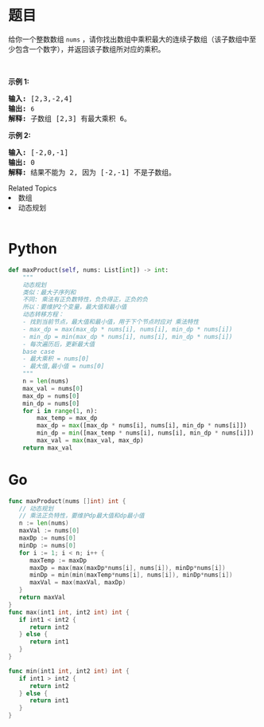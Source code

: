 # 题目
<p>给你一个整数数组 <code>nums</code>&nbsp;，请你找出数组中乘积最大的连续子数组（该子数组中至少包含一个数字），并返回该子数组所对应的乘积。</p>

<p>&nbsp;</p>

<p><strong>示例 1:</strong></p>

<pre><strong>输入:</strong> [2,3,-2,4]
<strong>输出:</strong> <code>6</code>
<strong>解释:</strong>&nbsp;子数组 [2,3] 有最大乘积 6。
</pre>

<p><strong>示例 2:</strong></p>

<pre><strong>输入:</strong> [-2,0,-1]
<strong>输出:</strong> 0
<strong>解释:</strong>&nbsp;结果不能为 2, 因为 [-2,-1] 不是子数组。</pre>
<div><div>Related Topics</div><div><li>数组</li><li>动态规划</li></div></div><br>

# Python

```python
def maxProduct(self, nums: List[int]) -> int:
    """
    动态规划
    类似：最大子序列和
    不同: 乘法有正负数特性，负负得正，正负的负
    所以：要维护2个变量，最大值和最小值
    动态转移方程：
    - 找到当前节点，最大值和最小值，用于下个节点时应对 乘法特性
    - max_dp = max(max_dp * nums[i], nums[i], min_dp * nums[i])
    - min_dp = min(max_dp * nums[i], nums[i], min_dp * nums[i])
    - 每次遍历后，更新最大值
    base case
    - 最大乘积 = nums[0]
    - 最大值,最小值 = nums[0]
    """
    n = len(nums)
    max_val = nums[0]
    max_dp = nums[0]
    min_dp = nums[0]
    for i in range(1, n):
        max_temp = max_dp
        max_dp = max([max_dp * nums[i], nums[i], min_dp * nums[i]])
        min_dp = min([max_temp * nums[i], nums[i], min_dp * nums[i]])
        max_val = max(max_val, max_dp)
    return max_val
```

# Go

```go
func maxProduct(nums []int) int {
   // 动态规划
   // 乘法正负特性，要维护dp最大值和dp最小值
   n := len(nums)
   maxVal := nums[0]
   maxDp := nums[0]
   minDp := nums[0]
   for i := 1; i < n; i++ {
      maxTemp := maxDp
      maxDp = max(max(maxDp*nums[i], nums[i]), minDp*nums[i])
      minDp = min(min(maxTemp*nums[i], nums[i]), minDp*nums[i])
      maxVal = max(maxVal, maxDp)
   }
   return maxVal
}
func max(int1 int, int2 int) int {
   if int1 < int2 {
      return int2
   } else {
      return int1
   }
}

func min(int1 int, int2 int) int {
   if int1 > int2 {
      return int2
   } else {
      return int1
   }
}
```